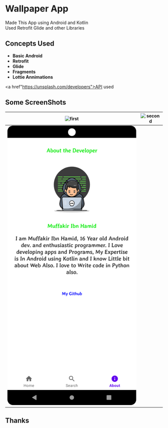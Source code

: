 <h1>Wallpaper App</h1>
Made This App using  Android and Kotlin <br>Used Retrofit Glide and other Libraries

<h2>Concepts Used</h2>
<ul>
    <li><b>Basic Android</b></li>
    <li><b>Retrofit</b></li>
    <li><b>Glide</b></li>
    <li><b>Fragments</b></li>
    <li><b>Lottie Annimations</b></li>
</ul>

<a href"https://unsplash.com/developers">API used</a>


<h2>Some ScreenShots</h2>

| ![first](https://github.com/muffakiribnhamid/WallpaperApp/blob/master/Screenshot_20230227_130606.png?raw=true)   | ![second](https://github.com/muffakiribnhamid/WallpaperApp/blob/master/Screenshot_20230227_130624.png?raw=true)  |
|---------------------------------|---------------------------------|
| ![third](https://github.com/muffakiribnhamid/WallpaperApp/blob/master/Screenshot_20230227_130646.png?raw=true) |


<h2>Thanks</h2>

